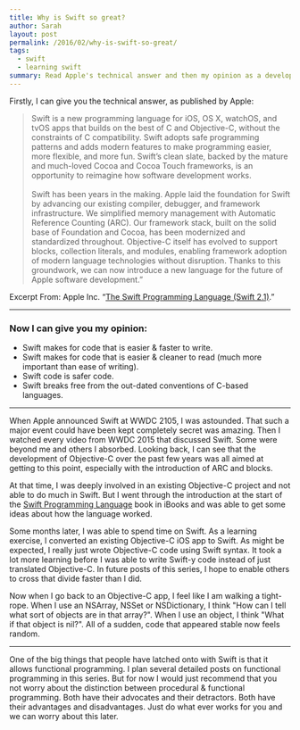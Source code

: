 ```yaml
---
title: Why is Swift so great?
author: Sarah
layout: post
permalink: /2016/02/why-is-swift-so-great/
tags:
  - swift
  - learning swift
summary: Read Apple's technical answer and then my opinion as a developer.
---
```


Firstly, I can give you the technical answer, as published by Apple:

> Swift is a new programming language for iOS, OS X, watchOS, and tvOS apps that builds on the best of C and Objective-C, without the constraints of C compatibility. Swift adopts safe programming patterns and adds modern features to make programming easier, more flexible, and more fun. Swift’s clean slate, backed by the mature and much-loved Cocoa and Cocoa Touch frameworks, is an opportunity to reimagine how software development works.<br><br>
> Swift has been years in the making. Apple laid the foundation for Swift by advancing our existing compiler, debugger, and framework infrastructure. We simplified memory management with Automatic Reference Counting (ARC). Our framework stack, built on the solid base of Foundation and Cocoa, has been modernized and standardized throughout. Objective-C itself has evolved to support blocks, collection literals, and modules, enabling framework adoption of modern language technologies without disruption. Thanks to this groundwork, we can now introduce a new language for the future of Apple software development.”

Excerpt From: Apple Inc. “[The Swift Programming Language (Swift 2.1)][1].”

---

### Now I can give you my opinion:

* Swift makes for code that is easier & faster to write.
* Swift makes for code that is easier & cleaner to read (much more important than ease of writing).
* Swift code is safer code.
* Swift breaks free from the out-dated conventions of C-based languages.

---

When Apple announced Swift at WWDC 2105, I was astounded. That such a major event could have been kept completely secret was amazing. Then I watched every video from WWDC 2015 that discussed Swift. Some were beyond me and others I absorbed. Looking back, I can see that the development of Objective-C over the past few years was all aimed at getting to this point, especially with the introduction of ARC and blocks.

At that time, I was deeply involved in an existing Objective-C project and not able to  do much in Swift. But I went through the introduction at the start of the [Swift Programming Language][1] book in iBooks and was able to get some ideas about how the language worked.

Some months later, I was able to spend time on Swift. As a learning exercise, I converted an existing Objective-C iOS app to Swift. As might be expected, I really just wrote Objective-C code using Swift syntax. It took a lot more learning before I was able to write Swift-y code instead of just translated Objective-C. In future posts of this series, I hope to enable others to cross that divide faster than I did.

Now when I go back to an Objective-C app, I feel like I am walking a tight-rope. When I use an NSArray, NSSet or NSDictionary, I think "How can I tell what sort of objects are in that array?". When I use an object, I think "What if that object is nil?". All of a sudden, code that appeared stable now feels random.

---

One of the big things that people have latched onto with Swift is that it allows functional programming. I plan several detailed posts on functional programming in this series. But for now I would just recommend that you not worry about the distinction between procedural & functional programming. Both have their advocates and their detractors. Both have their advantages and disadvantages. Just do what ever works for you and we can worry about this later.

[1]: https://itunes.apple.com/book/swift-programming-language/id881256329
